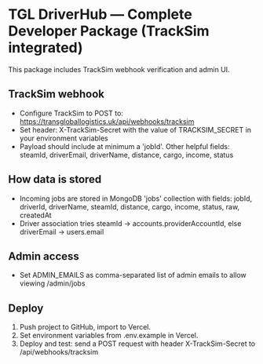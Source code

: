 TGL DriverHub — Complete Developer Package (TrackSim integrated)
================================================================

This package includes TrackSim webhook verification and admin UI.

TrackSim webhook
----------------
- Configure TrackSim to POST to:
  https://transgloballogistics.uk/api/webhooks/tracksim
- Set header: X-TrackSim-Secret with the value of TRACKSIM_SECRET in your environment variables
- Payload should include at minimum a 'jobId'. Other helpful fields:
  steamId, driverEmail, driverName, distance, cargo, income, status

How data is stored
------------------
- Incoming jobs are stored in MongoDB 'jobs' collection with fields:
  jobId, driverId, driverName, steamId, distance, cargo, income, status, raw, createdAt
- Driver association tries steamId -> accounts.providerAccountId, else driverEmail -> users.email

Admin access
------------
- Set ADMIN_EMAILS as comma-separated list of admin emails to allow viewing /admin/jobs

Deploy
------
1. Push project to GitHub, import to Vercel.
2. Set environment variables from .env.example in Vercel.
3. Deploy and test: send a POST request with header X-TrackSim-Secret to /api/webhooks/tracksim

